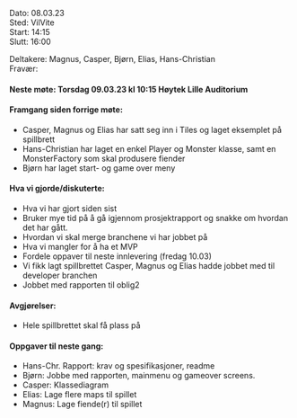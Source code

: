 Dato: 08.03.23  
Sted: VilVite  	
Start: 14:15  	
Slutt: 16:00  

Deltakere: Magnus, Casper, Bjørn, Elias, Hans-Christian  
Fravær: 

#### Neste møte: Torsdag 09.03.23 kl 10:15 Høytek Lille Auditorium

#### Framgang siden forrige møte:
- Casper, Magnus og Elias har satt seg inn i Tiles og laget eksemplet på spillbrett
- Hans-Christian har laget en enkel Player og Monster klasse, samt en MonsterFactory
  som skal produsere fiender
- Bjørn har laget start- og game over meny

#### Hva vi gjorde/diskuterte:
- Hva vi har gjort siden sist
- Bruker mye tid på å gå igjennom prosjektrapport og snakke om hvordan det har gått.
- Hvordan vi skal merge branchene vi har jobbet på
- Hva vi mangler for å ha et MVP
- Fordele oppaver til neste innlevering (fredag 10.03)
- Vi fikk lagt spillbrettet Casper, Magnus og Elias hadde jobbet med til developer branchen
- Jobbet med rapporten til oblig2

#### Avgjørelser:
- Hele spillbrettet skal få plass på 

#### Oppgaver til neste gang:
- Hans-Chr. Rapport: krav og spesifikasjoner, readme
- Bjørn: Jobbe med rapporten, mainmenu og gameover screens.
- Casper: Klassediagram
- Elias: Lage flere maps til spillet
- Magnus: Lage fiende(r) til spillet

